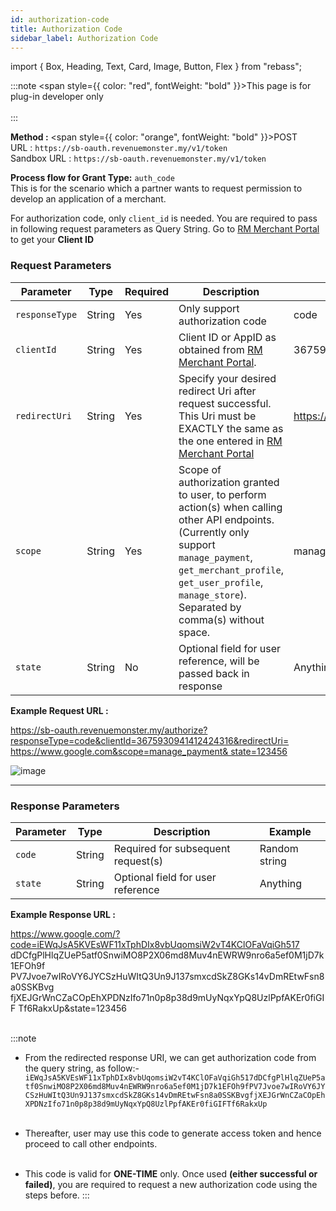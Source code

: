 ```yaml
---
id: authorization-code
title: Authorization Code
sidebar_label: Authorization Code
---
```


import { Box, Heading, Text, Card, Image, Button, Flex } from "rebass";

:::note
<span style={{ color: "red", fontWeight: "bold" }}>This page is for plug-in developer only</span><br/><br/>
:::

**Method :** <span style={{ color: "orange", fontWeight: "bold" }}>POST</span><br/>
URL : `https://sb-oauth.revenuemonster.my/v1/token`<br/>
Sandbox URL : `https://sb-oauth.revenuemonster.my/v1/token`<br/>

**Process flow for Grant Type:** `auth_code` <br/>
This is for the scenario which a partner wants to request permission to develop an application of a merchant.

For authorization code, only `client_id` is needed. You are required to pass in following request parameters as Query String. Go to [RM Merchant Portal](https://merchant.revenuemonster.my/) to get your **Client ID**

### Request Parameters

| Parameter      | Type   | Required | Description                                                                                                                                                                                                                                | Example                  |
| -------------- | ------ | -------- | ------------------------------------------------------------------------------------------------------------------------------------------------------------------------------------------------------------------------------------------ | ------------------------ |
| `responseType` | String | Yes      | Only support authorization code                                                                                                                                                                                                            | code                     |
| `clientId`     | String | Yes      | Client ID or AppID as obtained from [RM Merchant Portal](https://merchant.revenuemonster.my/).                                                                                                                                             | 3675930941412424316      |
| `redirectUri`  | String | Yes      | Specify your desired redirect Uri after request successful. This Uri must be EXACTLY the same as the one entered in [RM Merchant Portal](https://merchant.revenuemonster.my/)                                                              | <https://www.google.com> |
| `scope`        | String | Yes      | Scope of authorization granted to user, to perform action(s) when calling other API endpoints. (Currently only support `manage_payment`, `get_merchant_profile`, `get_user_profile`, `manage_store`). Separated by comma(s) without space. | manage_payment           |
| `state`        | String | No       | Optional field for user reference, will be passed back in response                                                                                                                                                                         | Anything                 |

**Example Request URL :**

<a href="https://sb-oauth.revenuemonster.my/authorize?responseType=code&clientId=3675930941412424316& redirectUri=https://www.google.com&scope=manage_payment&state=123456">
https://sb-oauth.revenuemonster.my/authorize?responseType=code&clientId=3675930941412424316&redirectUri=
https://www.google.com&scope=manage_payment&
state=123456</a>

![image](/img/developer-application/auth-respond.png)

<hr/>

### Response Parameters

| Parameter | Type   | Description                        | Example       |
| --------- | ------ | ---------------------------------- | ------------- |
| `code`    | String | Required for subsequent request(s) | Random string |
| `state`   | String | Optional field for user reference  | Anything      |

**Example Response URL :**

<a href="https://www.google.com/?code=iEWqJsA5KVEsWF11xTphDIx8vbUqomsiW2vT4KClOFaVqiGh517dDCfgPlHlqZUeP5atf0SnwiMO8P2X06md8Muv4nEWRW9nro6a5ef0M1jD7k1EFOh9fPV7Jvoe7wIRoVY6JYCSzHuWItQ3Un9J137smxcdSkZ8GKs14vDmREtwFsn8a0SSKBvgfjXEJGrWnCZaCOpEhXPDNzIfo71n0p8p38d9mUyNqxYpQ8UzlPpfAKEr0fiGIFTf6RakxUp&state=123456">https://www.google.com/?code=iEWqJsA5KVEsWF11xTphDIx8vbUqomsiW2vT4KClOFaVqiGh517
dDCfgPlHlqZUeP5atf0SnwiMO8P2X06md8Muv4nEWRW9nro6a5ef0M1jD7k1EFOh9f
PV7Jvoe7wIRoVY6JYCSzHuWItQ3Un9J137smxcdSkZ8GKs14vDmREtwFsn8a0SSKBvg
fjXEJGrWnCZaCOpEhXPDNzIfo71n0p8p38d9mUyNqxYpQ8UzlPpfAKEr0fiGIF
Tf6RakxUp&state=123456</a>
<br/>
<br/>

:::note

- From the redirected response URI, we can get authorization code from the query string, as follow:- <br />
  `iEWqJsA5KVEsWF11xTphDIx8vbUqomsiW2vT4KClOFaVqiGh517dDCfgPlHlqZUeP5atf0SnwiMO8P2X06md8Muv4nEWRW9nro6a5ef0M1jD7k1EFOh9fPV7Jvoe7wIRoVY6JYCSzHuWItQ3Un9J137smxcdSkZ8GKs14vDmREtwFsn8a0SSKBvgfjXEJGrWnCZaCOpEhXPDNzIfo71n0p8p38d9mUyNqxYpQ8UzlPpfAKEr0fiGIFTf6RakxUp`<br /><br />

- Thereafter, user may use this code to generate access token and hence proceed to call other endpoints.<br /><br />

- This code is valid for <b>ONE-TIME</b> only. Once used <b>(either successful or failed)</b>, you are required to request a new authorization code using the steps before.
  :::
